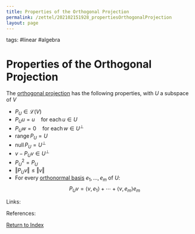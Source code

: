 ```yaml
---
title: Properties of the Orthogonal Projection
permalink: /zettel/202102151928_propertiesOrthogonalProjection
layout: page
---
```

tags: #linear #algebra

# Properties of the Orthogonal Projection

The [orthogonal projection](202102151855_orthogonalProjectionDefinition) has the following properties, with $U$ a subspace of $V$
- $P_U \in \mathcal{L}(V)$
- $P_U u = u \quad \textrm{for each} \, u \in U$
- $P_U w = 0 \quad \textrm{for each} \, w \in U^{\bot}$
- $\textrm{range} \, P_U = U$
- $\textrm{null} \, P_U = U^{\bot}$
- $v - P_U v \in U^{\bot}$
- $P_U^2 = P_U$
- $\Vert P_U v \Vert \leq \Vert v \Vert$
- For every [orthonormal basis](202102142105_orthonormalBasisDefinition) $e_1, \ldots, e_m$ of $U$:
  $$P_U v = \langle v, e_1 \rangle + \cdots + \langle v, e_m \rangle e_m $$

Links: 

References: 

[Return to Index](index)